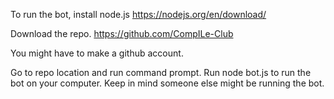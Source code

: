 To run the bot, install node.js https://nodejs.org/en/download/

Download the repo. https://github.com/CompILe-Club

You might have to make a github account. 

Go to repo location and run command prompt. Run node bot.js to run the bot on your computer. Keep in mind someone else might be running the bot. 

